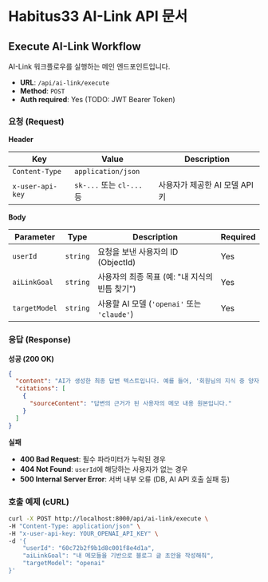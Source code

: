 # Habitus33 AI-Link API 문서

## Execute AI-Link Workflow

AI-Link 워크플로우를 실행하는 메인 엔드포인트입니다.

-   **URL**: `/api/ai-link/execute`
-   **Method**: `POST`
-   **Auth required**: Yes (TODO: JWT Bearer Token)

### 요청 (Request)

**Header**

| Key             | Value                               | Description                  |
| --------------- | ----------------------------------- | ---------------------------- |
| `Content-Type`  | `application/json`                  |                              |
| `x-user-api-key`| `sk-...` 또는 `cl-...` 등           | 사용자가 제공한 AI 모델 API 키 |

**Body**

| Parameter     | Type     | Description                                | Required |
| ------------- | -------- | ------------------------------------------ | -------- |
| `userId`      | `string` | 요청을 보낸 사용자의 ID (ObjectId)           | Yes      |
| `aiLinkGoal`  | `string` | 사용자의 최종 목표 (예: "내 지식의 빈틈 찾기") | Yes      |
| `targetModel` | `string` | 사용할 AI 모델 (`'openai'` 또는 `'claude'`)  | Yes      |

### 응답 (Response)

**성공 (200 OK)**

```json
{
  "content": "AI가 생성한 최종 답변 텍스트입니다. 예를 들어, '회원님의 지식 중 양자 얽힘에 대한 부분이 부족해 보입니다.' 와 같은 내용이 담깁니다.",
  "citations": [
    {
      "sourceContent": "답변의 근거가 된 사용자의 메모 내용 원본입니다."
    }
  ]
}
```

**실패**

-   **400 Bad Request**: 필수 파라미터가 누락된 경우
-   **404 Not Found**: `userId`에 해당하는 사용자가 없는 경우
-   **500 Internal Server Error**: 서버 내부 오류 (DB, AI API 호출 실패 등)

### 호출 예제 (cURL)

```bash
curl -X POST http://localhost:8000/api/ai-link/execute \
-H "Content-Type: application/json" \
-H "x-user-api-key: YOUR_OPENAI_API_KEY" \
-d '{
    "userId": "60c72b2f9b1d8c001f8e4d1a",
    "aiLinkGoal": "내 메모들을 기반으로 블로그 글 초안을 작성해줘",
    "targetModel": "openai"
}'
``` 